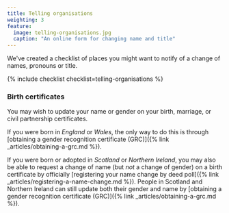 ```yaml
---
title: Telling organisations
weighting: 3
feature:
  image: telling-organisations.jpg
  caption: "An online form for changing name and title"
---
```


We've created a checklist of places you might want to notify of a change of names, pronouns or title.

{% include checklist checklist=telling-organisations %}

### Birth certificates

You may wish to update your name or gender on your birth, marriage, or civil partnership certificates. 

If you were born in *England* or *Wales*, the only way to do this is through [obtaining a gender recognition certificate (GRC)]({% link _articles/obtaining-a-grc.md %}).

If you were born or adopted in *Scotland* or *Northern Ireland*, you may also be able to request a change of name (but *not* a change of gender) on a birth certificate by officially [registering your name change by deed poll]({% link _articles/registering-a-name-change.md %}). People in Scotland and Northern Ireland can still update both their gender and name by [obtaining a gender recognition certificate (GRC)]({% link _articles/obtaining-a-grc.md %}). 
